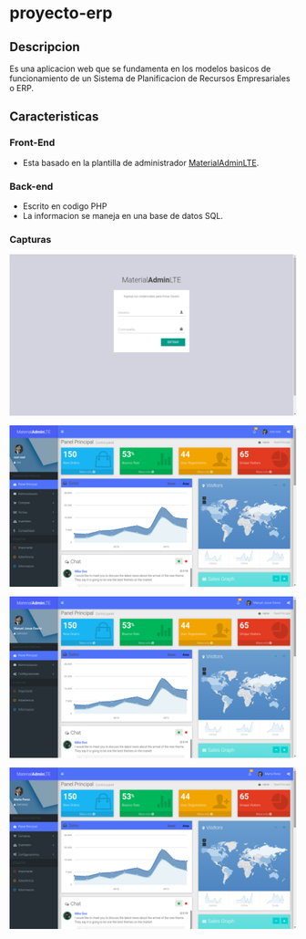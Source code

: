 # proyecto-erp

## Descripcion
Es una aplicacion web que se fundamenta en los modelos basicos de funcionamiento de un Sistema de Planificacion de Recursos Empresariales o ERP.

## Caracteristicas
### Front-End
- Esta basado en la plantilla de administrador [MaterialAdminLTE](https://github.com/DucThanhNguyen/MaterialAdminLTE).

### Back-end
- Escrito en codigo PHP
- La informacion se maneja en una base de datos SQL.

### Capturas
![Inicio de Sesión](/docs/Screenshots/LogIn.png)

![Super Usuario](/docs/Screenshots/SuperAdmin.png)

![Usuario Administrador](/docs/Screenshots/AdminUser.png)

![Usuario de Ventas](/docs/Screenshots/SalesUser.png)
